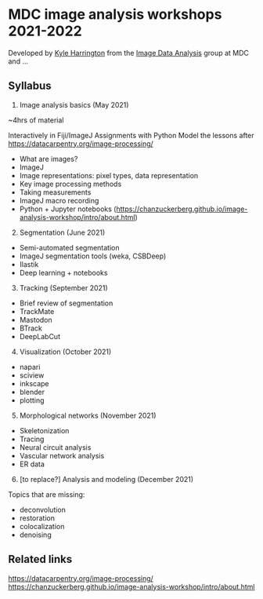 # MDC image analysis workshops 2021-2022

Developed by [Kyle Harrington](https://kyleharrington.com) from the
[Image Data Analysis](https://www.mdc-berlin.de/image-data-analysis)
group at MDC and ...

## Syllabus

1. Image analysis basics (May 2021)

~4hrs of material

Interactively in Fiji/ImageJ
Assignments with Python
Model the lessons after https://datacarpentry.org/image-processing/

- What are images?
- ImageJ
- Image representations: pixel types, data representation
- Key image processing methods
- Taking measurements
- ImageJ macro recording
- Python + Jupyter notebooks (https://chanzuckerberg.github.io/image-analysis-workshop/intro/about.html)

2. Segmentation (June 2021)

- Semi-automated segmentation
- ImageJ segmentation tools (weka, CSBDeep)
- Ilastik
- Deep learning + notebooks

3. Tracking (September 2021)

- Brief review of segmentation
- TrackMate
- Mastodon
- BTrack
- DeepLabCut

4. Visualization (October 2021)

- napari
- sciview
- inkscape
- blender
- plotting

5. Morphological networks (November 2021)

- Skeletonization
- Tracing
- Neural circuit analysis
- Vascular network analysis
- ER data

6. [to replace?] Analysis and modeling (December 2021)

Topics that are missing:
- deconvolution
- restoration
- colocalization
- denoising


## Related links

https://datacarpentry.org/image-processing/
https://chanzuckerberg.github.io/image-analysis-workshop/intro/about.html

